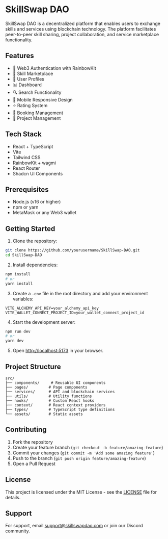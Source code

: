 # SkillSwap DAO

SkillSwap DAO is a decentralized platform that enables users to exchange skills and services using blockchain technology. The platform facilitates peer-to-peer skill sharing, project collaboration, and service marketplace functionality.

## Features

- 🔐 Web3 Authentication with RainbowKit
- 💼 Skill Marketplace
- 👥 User Profiles
- 📊 Dashboard
- 🔍 Search Functionality
- 📱 Mobile Responsive Design
- ⭐ Rating System
- 📅 Booking Management
- 🎯 Project Management

## Tech Stack

- React + TypeScript
- Vite
- Tailwind CSS
- RainbowKit + wagmi
- React Router
- Shadcn UI Components

## Prerequisites

- Node.js (v16 or higher)
- npm or yarn
- MetaMask or any Web3 wallet

## Getting Started

1. Clone the repository:
```bash
git clone https://github.com/yourusername/SkillSwap-DAO.git
cd SkillSwap-DAO
```

2. Install dependencies:
```bash
npm install
# or
yarn install
```

3. Create a `.env` file in the root directory and add your environment variables:
```env
VITE_ALCHEMY_API_KEY=your_alchemy_api_key
VITE_WALLET_CONNECT_PROJECT_ID=your_wallet_connect_project_id
```

4. Start the development server:
```bash
npm run dev
# or
yarn dev
```

5. Open [http://localhost:5173](http://localhost:5173) in your browser.

## Project Structure

```
src/
├── components/     # Reusable UI components
├── pages/         # Page components
├── services/      # API and blockchain services
├── utils/         # Utility functions
├── hooks/         # Custom React hooks
├── context/       # React context providers
├── types/         # TypeScript type definitions
└── assets/        # Static assets
```

## Contributing

1. Fork the repository
2. Create your feature branch (`git checkout -b feature/amazing-feature`)
3. Commit your changes (`git commit -m 'Add some amazing feature'`)
4. Push to the branch (`git push origin feature/amazing-feature`)
5. Open a Pull Request

## License

This project is licensed under the MIT License - see the [LICENSE](LICENSE) file for details.

## Support

For support, email support@skillswapdao.com or join our Discord community.